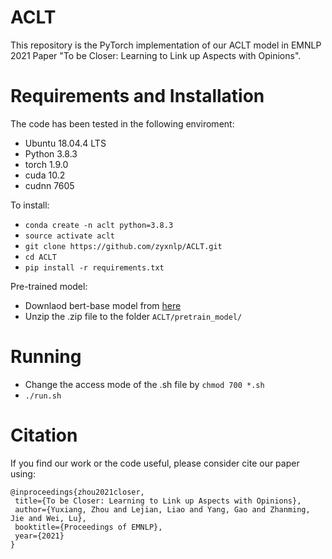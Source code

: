 # ACLT
This repository is the PyTorch implementation of our ACLT model in EMNLP 2021 Paper "To be Closer: Learning to Link up Aspects with Opinions".
# Requirements and Installation
The code has been tested in the following enviroment:
* Ubuntu 18.04.4 LTS
* Python 3.8.3  
* torch 1.9.0
* cuda 10.2
* cudnn 7605

To install:  
* `conda create -n aclt python=3.8.3` 
* `source activate aclt`
* `git clone https://github.com/zyxnlp/ACLT.git`
* `cd ACLT`
* `pip install -r requirements.txt`  

Pre-trained model:  
* Downlaod bert-base model from [here](https://drive.google.com/file/d/1c3PFLniHY_DRLda5BVCBJQ1qoyBrIvFS/view?usp=sharing)
* Unzip the .zip file to the folder `ACLT/pretrain_model/`
# Running
* Change the access mode of the .sh file by `chmod 700 *.sh`
* `./run.sh`
# Citation
If you find our work or the code useful, please consider cite our paper using:
```
@inproceedings{zhou2021closer,
 title={To be Closer: Learning to Link up Aspects with Opinions},
 author={Yuxiang, Zhou and Lejian, Liao and Yang, Gao and Zhanming, Jie and Wei, Lu},
 booktitle={Proceedings of EMNLP},
 year={2021}
}
```

